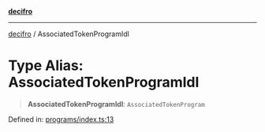 [**decifro**](../README.md)

***

[decifro](../README.md) / AssociatedTokenProgramIdl

# Type Alias: AssociatedTokenProgramIdl

> **AssociatedTokenProgramIdl**: `AssociatedTokenProgram`

Defined in: [programs/index.ts:13](https://github.com/dougEfresh/decifro/blob/052cf31bd09649eda8a05a939745830a399bb74d/src/programs/index.ts#L13)
